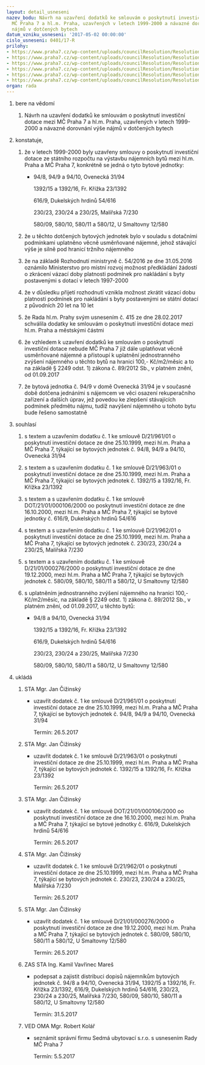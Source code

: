 ```yaml
---
layout: detail_usneseni
nazev_bodu: Návrh na uzavření dodatků ke smlouvám o poskytnutí investiční dotace mezi
  MČ Praha 7 a hl.m. Praha, uzavřených v letech 1999-2000 a návazné dorovnání výše
  nájmů v dotčených bytech
datum_vzniku_usneseni: '2017-05-02 00:00:00'
cislo_usneseni: 0401/17-R
prilohy:
- https://www.praha7.cz/wp-content/uploads/councilResolution/Resolutions/28621/export/01_dodDotaceHMP~196299.docx
- https://www.praha7.cz/wp-content/uploads/councilResolution/Resolutions/28621/export/02_dodDotaceHMP~196298.pdf
- https://www.praha7.cz/wp-content/uploads/councilResolution/Resolutions/28621/export/03_dodDotaceHMP~196297.pdf
- https://www.praha7.cz/wp-content/uploads/councilResolution/Resolutions/28621/export/04_dodDotaceHMP~196296.pdf
- https://www.praha7.cz/wp-content/uploads/councilResolution/Resolutions/28621/export/05_dodDotaceHMP~196295.doc
- https://www.praha7.cz/wp-content/uploads/councilResolution/Resolutions/28621/export/export~296193.pdf
organ: rada
---
```

<ol id="urzList" class="urzList_view"><li id="" class="urzClass1"><span name="1">bere na vědomí</span><ol class="urzOlClass"><li style="text-align: left;" id="" class="urzClass2"><span><p>Návrh na uzavření dodatků ke smlouvám o poskytnutí investiční dotace mezi MČ Praha 7 a hl.m. Praha, uzavřených v letech 1999-2000 a návazné dorovnání výše nájmů v dotčených bytech</p></span></li></ol></li><li id="" class="urzClass1"><span name="50">konstatuje,</span><ol id="" class="urzOlClass"><li style="text-align: left;" id="" class="urzClass2"><span><p>že&nbsp;v letech 1999-2000 byly uzavřeny smlouvy o poskytnutí investiční dotace ze státního rozpočtu na výstavbu nájemních bytů mezi hl.m. Praha a MČ Praha 7, konkrétně se jedná o tyto bytové jednotky:<br></p></span><ul class="urzUlClass"><li style="text-align: left;" id="" class="urzClass3"><span><p>94/8, 94/9 a 94/10, Ovenecká 31/94</p><p>1392/15 a 1392/16, Fr. Křížka 23/1392</p><p>616/9, Dukelských hrdinů 54/616</p><p>230/23, 230/24 a 230/25, Malířská 7/230</p><p>580/09, 580/10, 580/11 a 580/12, U Smaltovny 12/580<br></p></span></li></ul></li><li style="text-align: left;" id="" class="urzClass2"><span><p>že u těchto dotčených bytových jednotek bylo v souladu s dotačními podmínkami uplatněno věcně usměrňované nájemné, jehož stávající výše je silně pod hranicí tržního nájemného<br></p></span></li><li style="text-align: left;" id="" class="urzClass2"><span><p>že na základě Rozhodnutí ministryně č. 54/2016 ze dne 31.05.2016 oznámilo Ministerstvo pro místní rozvoj možnost předkládání žádostí o zkrácení vázací doby platnosti podmínek pro nakládání s byty postavenými s dotací v letech 1997-2000</p></span></li><li style="text-align: left;" id="" class="urzClass2"><span><p>že v důsledku přijetí rozhodnutí vznikla možnost zkrátit vázací dobu platnosti podmínek pro nakládání s byty postavenými se státní dotací z původních 20 let na 10 let</p></span></li><li style="text-align: left;" id="" class="urzClass2"><span><p>že Rada hl.m. Prahy svým usnesením č. 415 ze dne 28.02.2017 schválila dodatky ke smlouvám o poskytnutí investiční dotace mezi hl.m. Praha a městskými částmi</p></span></li><li style="text-align: left;" id="" class="urzClass2"><span><p>že vzhledem k uzavření dodatků ke smlouvám o poskytnutí investiční dotace nebude MČ Praha 7 již dále uplatňovat věcně usměrňované nájemné a přistoupí k uplatnění jednostranného zvýšení nájemného u těchto bytů na hranici 100,- Kč/m2/měsíc a to na základě § 2249 odst. 1) zákona č. 89/2012 Sb., v platném znění, od 01.09.2017</p></span></li><li style="text-align: left;" id="" class="urzClass2"><span><p>že bytová jednotka č. 94/9 v domě Ovenecká 31/94 je v současné době dotčena jednáními s nájemcem ve věci osazení rekuperačního zařízení a dalších úprav, jež povedou ke zlepšení stávajících podmínek předmětu nájmu, tudíž navýšení nájemného u tohoto bytu bude řešeno samostatně<br></p></span></li></ol></li><li id="" class="urzClass1"><span name="26">souhlasí</span><ol id="" class="urzOlClass"><li style="text-align: left;" id="" class="urzClass2"><span><p>s textem a uzavřením dodatku č. 1 ke smlouvě D/21/961/01 o poskytnutí investiční dotace ze dne 25.10.1999, mezi hl.m. Praha a MČ Praha 7, týkající se bytových jednotek č. 94/8, 94/9 a 94/10, Ovenecká 31/94<br></p></span></li><li style="text-align: left;" id="" class="urzClass2"><span><p>s textem a s uzavřením dodatku č. 1 ke smlouvě D/21/963/01&nbsp;o poskytnutí investiční dotace ze dne 25.10.1999, mezi hl.m. Praha a MČ Praha 7, týkající se bytových jednotek č. 1392/15 a 1392/16, Fr. Křížka 23/1392<br></p></span></li><li style="text-align: left;" id="" class="urzClass2"><span><p>s textem a s uzavřením dodatku č. 1 ke smlouvě DOT/21/01/000106/2000 oo poskytnutí investiční dotace ze dne 16.10.2000, mezi hl.m. Praha a MČ Praha 7, týkající se bytové jednotky č. 616/9, Dukelských hrdinů 54/616<br></p></span></li><li style="text-align: left;" id="" class="urzClass2"><span><p>s textem a s uzavřením dodatku č. 1 ke smlouvě D/21/962/01&nbsp;o poskytnutí investiční dotace ze dne 25.10.1999, mezi hl.m. Praha a MČ Praha 7, týkající se bytových jednotek č. 230/23, 230/24 a 230/25, Malířská 7/230<br></p></span></li><li style="text-align: left;" id="" class="urzClass2"><span><p>s textem a s uzavřením dodatku č. 1 ke smlouvě D/21/01/000276/2000&nbsp;o poskytnutí investiční dotace ze dne 19.12.2000, mezi hl.m. Praha a MČ Praha 7, týkající se bytových jednotek č. 580/09, 580/10, 580/11 a 580/12, U Smaltovny 12/580<br></p></span></li><li style="text-align: left;" id="" class="urzClass2"><span><p>s uplatněním jednostranného zvýšení nájemného na hranici 100,- Kč/m2/měsíc, na základě § 2249 odst. 1) zákona č. 89/2012 Sb., v platném znění, od 01.09.2017, u těchto bytů:<br></p></span><ul class="urzUlClass"><li style="text-align: left;" id="" class="urzClass3"><span><p>94/8 a 94/10, Ovenecká 31/94</p><p>1392/15 a 1392/16, Fr. Křížka 23/1392</p><p>616/9, Dukelských hrdinů 54/616</p><p>230/23, 230/24 a 230/25, Malířská 7/230</p><p>580/09, 580/10, 580/11 a 580/12, U Smaltovny 12/580</p></span></li></ul></li></ol></li><li class="urzClass1" id="urzUkoly"><span name="1">ukládá</span><ol class="urzOlClass"><li class="urzClass2"><span><p>STA Mgr. Jan Čižinský</p></span><ul class="urzUlClass"><li class="urzClass3"><span><p>uzavřít dodatek č. 1 ke smlouvě D/21/961/01 o poskytnutí investiční dotace ze dne 25.10.1999, mezi hl.m. Praha a MČ Praha 7, týkající se bytových jednotek č. 94/8, 94/9 a 94/10, Ovenecká 31/94</p></span><span class="urzUkolTermin">  Termín:&nbsp;26.5.2017</span></li></ul></li><li class="urzClass2"><span><p>STA Mgr. Jan Čižinský</p></span><ul class="urzUlClass"><li class="urzClass3"><span><p>uzavřít dodatek č. 1 ke smlouvě D/21/963/01 o poskytnutí investiční dotace ze dne 25.10.1999, mezi hl.m. Praha a MČ Praha 7, týkající se bytových jednotek č. 1392/15 a 1392/16, Fr. Křížka 23/1392</p></span><span class="urzUkolTermin">  Termín:&nbsp;26.5.2017</span></li></ul></li><li class="urzClass2"><span><p>STA Mgr. Jan Čižinský</p></span><ul class="urzUlClass"><li class="urzClass3"><span><p>uzavřít dodatek č. 1 ke smlouvě DOT/21/01/000106/2000 oo poskytnutí investiční dotace ze dne 16.10.2000, mezi hl.m. Praha a MČ Praha 7, týkající se bytové jednotky č. 616/9, Dukelských hrdinů 54/616</p></span><span class="urzUkolTermin">  Termín:&nbsp;26.5.2017</span></li></ul></li><li class="urzClass2"><span><p>STA Mgr. Jan Čižinský</p></span><ul class="urzUlClass"><li class="urzClass3"><span><p>uzavřít dodatek č. 1 ke smlouvě D/21/962/01 o poskytnutí investiční dotace ze dne 25.10.1999, mezi hl.m. Praha a MČ Praha 7, týkající se bytových jednotek č. 230/23, 230/24 a 230/25, Malířská 7/230</p></span><span class="urzUkolTermin">  Termín:&nbsp;26.5.2017</span></li></ul></li><li class="urzClass2"><span><p>STA Mgr. Jan Čižinský</p></span><ul class="urzUlClass"><li class="urzClass3"><span><p>uzavřít dodatek č. 1 ke smlouvě D/21/01/000276/2000 o poskytnutí investiční dotace ze dne 19.12.2000, mezi hl.m. Praha a MČ Praha 7, týkající se bytových jednotek č. 580/09, 580/10, 580/11 a 580/12, U Smaltovny 12/580</p></span><span class="urzUkolTermin">  Termín:&nbsp;26.5.2017</span></li></ul></li><li class="urzClass2"><span><p>ZAS STA Ing. Kamil Vavřinec Mareš</p></span><ul class="urzUlClass"><li class="urzClass3"><span><p>podepsat a zajistit distribuci dopisů nájemníkům bytových jednotek č. 94/8 a 94/10, Ovenecká 31/94, 1392/15 a 1392/16, Fr. Křížka 23/1392, 616/9, Dukelských hrdinů 54/616, 230/23, 230/24 a 230/25, Malířská 7/230, 580/09, 580/10, 580/11 a 580/12, U Smaltovny 12/580</p></span><span class="urzUkolTermin">  Termín:&nbsp;31.5.2017</span></li></ul></li><li class="urzClass2"><span><p>VED OMA Mgr. Robert Kolář</p></span><ul class="urzUlClass"><li class="urzClass3"><span><p>seznámit správní firmu Sedmá ubytovací s.r.o. s usnesením Rady MČ Praha 7</p></span><span class="urzUkolTermin">  Termín:&nbsp;5.5.2017</span></li></ul></li></ol></li></ol>